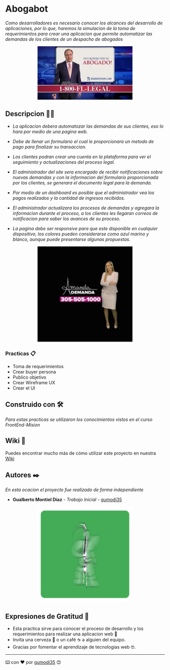 # Abogabot

_Como desarrolladores es necesario conocer los alcances del desarrollo de aplicaciones, por lo que, haremos la simulacion de la toma de requerimientos para crear una aplicacion que permite automatizar las demandas de los clientes de un despacho de abogados_

<div>
<p style = 'text-align:center;'>
<img src="img/200w.webp" alt="JuveYell" width="300px">
</p>
</div>

## Descripcion 🧑‍⚖️

* _La aplicacion debera automatozar las demandas de sus clientes, eso lo hara por medio de una pagina web._

* _Debe de llenar un formulario el cual le proporcionara un metodo de pago para finalizar su transaccion._

* _Los clientes podran crear una cuenta en la plataforma para ver el seguimiento y actualizaciones del proceso legal._

* _El administrador del site sera encargado de recibir notificaciones sobre nuevas demandas y con la informacion del formulario proporcionada por los clientes, se generara el documento legal para la demanda._

* _Por medio de un dashboard es posible que el administrador vea los pagos realizados y la cantidad de ingresos recibidos._

* _El administrador actualizara los procesos de demandas y agregara la informacion durante el proceso, a los clientes les llegaran correos de notificacion para saber los avances de su proceso._

* _La pagina debe ser responsive para que este disponible en cualquier dispositivo, los colores pueden considerarse como azul marino y blanco, aunque puede presentarse algunas propuestas._

<div>
<p style = 'text-align:center;'>
<img src="img/201w.webp" alt="JuveYell" width="300px">
</p>
</div>

### Practicas 📋

* Toma de requerimientos  <br>
* Crear buyer persona <br>
* Publico objetivo <br>
* Crear Wireframe UX <br>
* Crear el UI


## Construido con 🛠️

_Para estas practicas se utilizaron los conocimientos vistos en el curso FrontEnd-Mision_

## Wiki 📖

Puedes encontrar mucho más de cómo utilizar este proyecto en nuestra [Wiki](https://github.com/LaunchX-InnovaccionVirtual/FrontEnd-Mision)

## Autores ✒️

_En esta ocacion el proyecto fue realizado de forma independiente_

* **Gualberto Montiel Diaz** - *Trabajo Inicial* - [gumodi35](https://github.com/gumodi35)

<div>
<p style = 'text-align:center;'>
<img src="img/viajero.gif" alt="JuveYell" width="300px">
</p>
</div>

## Expresiones de Gratitud 🎁

* Esta practica sirve para conocer el proceso de desarrollo y los requerimientos para realizar una aplicacion web 📢
* Invita una cerveza 🍺 o un café ☕ a alguien del equipo.
* Gracias por fomentar el aprendizaje de tecnologias web 🤓.



---
⌨️ con ❤️ por [gumodi35](https://github.com/gumodi35) 😊